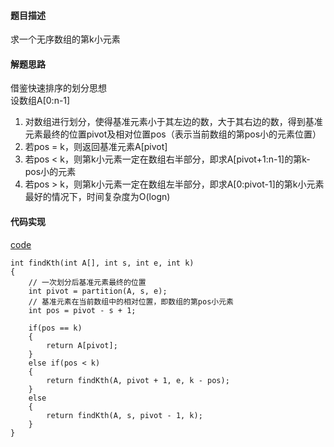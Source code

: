 #### 题目描述
求一个无序数组的第k小元素

#### 解题思路
借鉴快速排序的划分思想  
设数组A[0:n-1]  
1. 对数组进行划分，使得基准元素小于其左边的数，大于其右边的数，得到基准元素最终的位置pivot及相对位置pos（表示当前数组的第pos小的元素位置）
2. 若pos = k，则返回基准元素A[pivot]
3. 若pos < k，则第k小元素一定在数组右半部分，即求A[pivot+1:n-1]的第k-pos小的元素
4. 若pos > k，则第k小元素一定在数组左半部分，即求A[0:pivot-1]的第k小元素  
最好的情况下，时间复杂度为O(logn)

#### 代码实现
[code](/DivideAndConquer/find_k_th.cpp)  
```
int findKth(int A[], int s, int e, int k)
{
	// 一次划分后基准元素最终的位置
	int pivot = partition(A, s, e);
	// 基准元素在当前数组中的相对位置，即数组的第pos小元素
	int pos = pivot - s + 1;

	if(pos == k)
	{
		return A[pivot];
	}
	else if(pos < k)
	{
		return findKth(A, pivot + 1, e, k - pos);
	}
	else
	{
		return findKth(A, s, pivot - 1, k);
	}
}
```